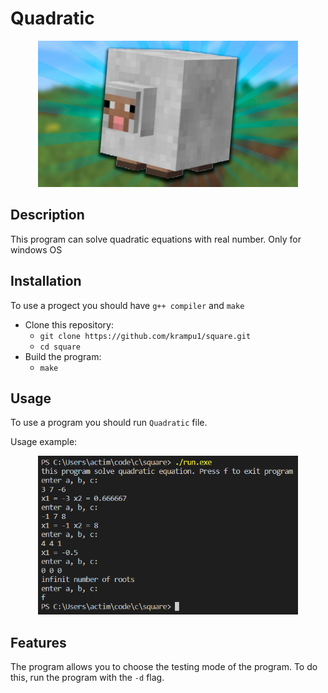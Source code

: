 # Quadratic

<p align="center">
     <img src="example//square.jpg" alt="Logo" width="416"/>
</p>

## Description
This program can solve quadratic equations with real number. Only for windows OS

## Installation
To use a progect you should have `g++ compiler` and `make`
* Clone this repository:
    * `git clone https://github.com/krampu1/square.git`
    * `cd square`
 * Build the program:
    * `make`

## Usage
To use a program you should run `Quadratic` file.

Usage example:
<p align="center">
    <img src="example//solve.bmp" alt="Preview" width="416"/>
</p>

## Features
The program allows you to choose the testing mode of the program. To do this, run the program with the `-d` flag.